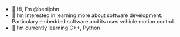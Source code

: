 - 👋 Hi, I’m @benijohn
- 👀 I’m interested in learning more about software development. Particulary embedded software and its uses vehicle motion control.
- 🌱 I’m currently learning C++, Python

<!---
benijohn/benijohn is a ✨ special ✨ repository because its `README.md` (this file) appears on your GitHub profile.
You can click the Preview link to take a look at your changes.
--->
